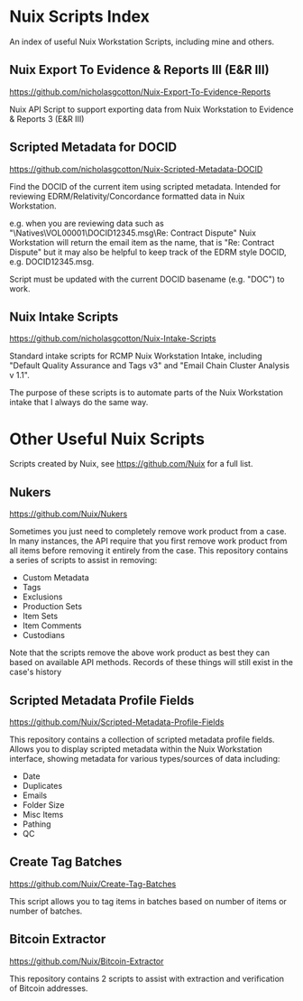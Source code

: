 # Nuix Scripts Index
An index of useful Nuix Workstation Scripts, including mine and others.

## Nuix Export To Evidence & Reports III (E&R III)
https://github.com/nicholasgcotton/Nuix-Export-To-Evidence-Reports

Nuix API Script to support exporting data from Nuix Workstation to Evidence & Reports 3 (E&R III)


## Scripted Metadata for DOCID
https://github.com/nicholasgcotton/Nuix-Scripted-Metadata-DOCID

Find the DOCID of the current item using scripted metadata. Intended for reviewing EDRM/Relativity/Concordance formatted data in Nuix Workstation.

e.g. when you are reviewing data such as "\Natives\VOL00001\DOCID12345.msg\Re: Contract Dispute" Nuix Workstation will return the email item as the name, that is "Re: Contract Dispute" but it may also be helpful to keep track of the EDRM style DOCID, e.g. DOCID12345.msg.

Script must be updated with the current DOCID basename (e.g. "DOC") to work.

## Nuix Intake Scripts
https://github.com/nicholasgcotton/Nuix-Intake-Scripts

Standard intake scripts for RCMP Nuix Workstation Intake, including "Default Quality Assurance and Tags v3" and "Email Chain Cluster Analysis v 1.1".

The purpose of these scripts is to automate parts of the Nuix Workstation intake that I always do the same way.

# Other Useful Nuix Scripts
Scripts created by Nuix, see https://github.com/Nuix for a full list. 

## Nukers
https://github.com/Nuix/Nukers

Sometimes you just need to completely remove work product from a case. In many instances, the API require that you first remove work product from all items before removing it entirely from the case. This repository contains a series of scripts to assist in removing:

* Custom Metadata
* Tags
* Exclusions
* Production Sets
* Item Sets
* Item Comments
* Custodians

Note that the scripts remove the above work product as best they can based on available API methods. Records of these things will still exist in the case's history

## Scripted Metadata Profile Fields
https://github.com/Nuix/Scripted-Metadata-Profile-Fields

This repository contains a collection of scripted metadata profile fields. Allows you to display scripted metadata within the Nuix Workstation interface, showing metadata for various types/sources of data including:

* Date
* Duplicates
* Emails
* Folder Size
* Misc Items
* Pathing
* QC

## Create Tag Batches
https://github.com/Nuix/Create-Tag-Batches

This script allows you to tag items in batches based on number of items or number of batches.

## Bitcoin Extractor
https://github.com/Nuix/Bitcoin-Extractor

This repository contains 2 scripts to assist with extraction and verification of Bitcoin addresses.
